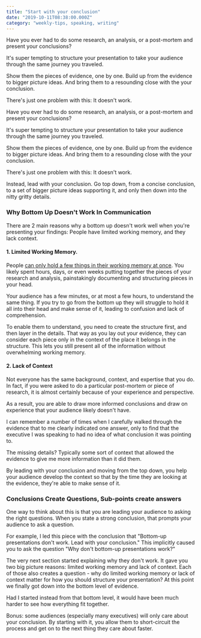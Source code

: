 ```yaml
---
title: "Start with your conclusion"
date: "2019-10-11T08:38:00.000Z"
category: "weekly-tips, speaking, writing"
---
```


Have you ever had to do some research, an analysis, or a post-mortem and present your conclusions?

It's super tempting to structure your presentation to take your audience through the same journey you traveled.

Show them the pieces of evidence, one by one. Build up from the evidence to bigger picture ideas. And bring them to a resounding close with the your conclusion.

There's just one problem with this: It doesn't work.

<!-- more --> 

Have you ever had to do some research, an analysis, or a post-mortem and present your conclusions?

It's super tempting to structure your presentation to take your audience through the same journey you traveled.

Show them the pieces of evidence, one by one. Build up from the evidence to bigger picture ideas. And bring them to a resounding close with the your conclusion.

There's just one problem with this: It doesn't work.


Instead, lead with your conclusion. Go top down, from a concise conclusion, to a set of bigger picture ideas supporting it, and only then down into the nitty gritty details.

### Why Bottom Up Doesn't Work In Communication

There are 2 main reasons why a bottom up doesn't work well when you're presenting your findings: People have limited working memory, and they lack context.

#### 1. Limited Working Memory.
People [can only hold a few things in their working memory at once](https://www.speakwritelisten.com/blog/10-1-seven-plus-or-minus-two). You likely spent hours, days, or even weeks putting together the pieces of your research and analysis, painstakingly documenting and structuring pieces in your head.

Your audience has a few minutes, or at most a few hours, to understand the same thing. If you try to go from the bottom up they will struggle to hold it all into their head and make sense of it, leading to confusion and lack of comprehension. 

To enable them to understand, you need to create the structure first, and then layer in the details. That way as you lay out your evidence, they can consider each piece only in the context of the place it belongs in the structure. This lets you still present all of the information without overwhelming working memory.

#### 2. Lack of Context

Not everyone has the same background, context, and expertise that you do. In fact, if you were asked to do a particular post-mortem or piece of research, it is almost certainly because of your experience and perspective.

As a result, you are able to draw more informed conclusions and draw on experience that your audience likely doesn't have.

I can remember a number of times when I carefully walked through the evidence that to me clearly indicated one answer, only to find that the executive I was speaking to had no idea of what conclusion it was pointing to.

The missing details? Typically some sort of context that allowed the evidence to give me more information than it did them.

By leading with your conclusion and moving from the top down, you help your audience develop the context so that by the time they are looking at the evidence, they're able to make sense of it.

### Conclusions Create Questions, Sub-points create answers

One way to think about this is that you are leading your audience to asking the right questions. When you state a strong conclusion, that prompts your audience to ask a question.

For example, I led this piece with the conclusion that "Bottom-up presentations don't work. Lead with your conclusion." This implicitly caused you to ask the question "Why don't bottom-up presentations work?"

The very next section started explaining why they don't work. It gave you two big picture reasons: limited working memory and lack of context. Each of those also creates a question - why do limited working memory or lack of context matter for how you should structure your presentation? At this point we finally got down into the bottom level of evidence.

Had I started instead from that bottom level, it would have been much harder to see how everything fit together.

Bonus: some audiences (especially many executives) will only care about your conclusion. By starting with it, you allow them to short-circuit the process and get on to the next thing they care about faster.
